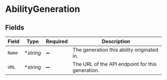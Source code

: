 # AbilityGeneration


## Fields

| Field                                            | Type                                             | Required                                         | Description                                      |
| ------------------------------------------------ | ------------------------------------------------ | ------------------------------------------------ | ------------------------------------------------ |
| `Name`                                           | **string*                                        | :heavy_minus_sign:                               | The generation this ability originated in.       |
| `URL`                                            | **string*                                        | :heavy_minus_sign:                               | The URL of the API endpoint for this generation. |